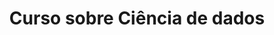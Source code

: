---
title: Curso sobre Ciência de dados
type: landing
show_breadcrumb: true

tags: ["training-pt"]

sections:
  - block: markdown
    content:
      title: Curso sobre Ciência de dados | Loggi
      subtitle:
      text: '<p>Este curso, oferecido pelo laboratório UAI do DCC/UFMG, visa fornecer aos participantes conhecimento básico em probabilidade, estatísticas e aprendizado de máquina, essenciais para iniciar uma carreira em Ciência de Dados. O curso apresenta os principais conceitos, modelos e princípios teóricos necessários para compreender e trabalhar na área de Ciência de Dados. Ao final do curso, os alunos estarão familiarizados com as principais técnicas, modelos e ferramentas usadas em projetos de ciência de dados e serão capazes de aplicá-los para realizar análises preliminares de dados.'

  - block: image-gallery
    custom_id: 'minha-galeria'
    content:
      images:
        - filename: LOGGI-1-1.png

    design:
      columns: '1'
---